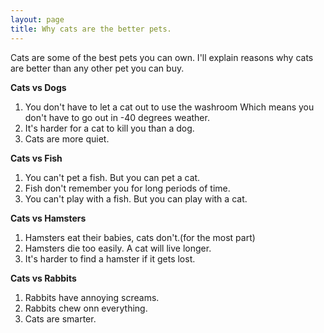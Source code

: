 ```yaml
---
layout: page
title: Why cats are the better pets.
---
```

Cats are some of the best pets you can own.
I'll explain reasons why cats are better than any other pet you can buy.


**Cats vs Dogs**
1. You don't have to let a cat out to use the washroom Which means you don't have to go out in -40 degrees weather.
2. It's harder for a cat to kill you than a dog.
3. Cats are more quiet. 

**Cats vs  Fish**
1. You can't pet a fish. But you can pet a cat.
2. Fish don't remember you for long periods of time.
3. You can't play with a fish. But you can play with a cat.

**Cats vs Hamsters**
1. Hamsters eat their babies, cats don't.(for the most part)
2. Hamsters die too easily. A cat will live longer.
3. It's harder to find a hamster if it gets lost. 

**Cats vs Rabbits**
1. Rabbits have annoying screams.
2. Rabbits chew onn everything.
3. Cats are smarter.